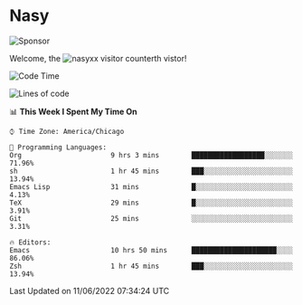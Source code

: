# Nasy

<!--
<p align="center">
<img height="200" src="https://github-readme-stats.vercel.app/api?username=nasyxx&count_private=true&show_icons=true&theme=dracula&include_all_commits=true"/>
<img height="200" src="https://github-readme-stats.vercel.app/api/top-langs/?username=nasyxx&theme=dracula&hide=html,jupyter+notebook&count_private=true&show_icons=true"/>
</p>

  
----------------
-->

![Sponsor](https://img.shields.io/static/v1.svg?label=Sponsor&message=%E2%9D%A4&logo=GitHub&style=flat&color=pink)
 
Welcome, the ![nasyxx visitor counter](https://count.getloli.com/get/@nasyxx?theme=rule34)th vistor!
 
<!--START_SECTION:waka-->
![Code Time](http://img.shields.io/badge/Code%20Time-2%2C476%20hrs%2029%20mins-blue)

![Lines of code](https://img.shields.io/badge/From%20Hello%20World%20I%27ve%20Written-5%20Million%20lines%20of%20code-blue)

📊 **This Week I Spent My Time On** 

```text
⌚︎ Time Zone: America/Chicago

💬 Programming Languages: 
Org                      9 hrs 3 mins        ██████████████████░░░░░░░   71.96% 
sh                       1 hr 45 mins        ███░░░░░░░░░░░░░░░░░░░░░░   13.94% 
Emacs Lisp               31 mins             █░░░░░░░░░░░░░░░░░░░░░░░░   4.13% 
TeX                      29 mins             █░░░░░░░░░░░░░░░░░░░░░░░░   3.91% 
Git                      25 mins             ░░░░░░░░░░░░░░░░░░░░░░░░░   3.31%

🔥 Editors: 
Emacs                    10 hrs 50 mins      █████████████████████░░░░   86.06% 
Zsh                      1 hr 45 mins        ███░░░░░░░░░░░░░░░░░░░░░░   13.94%

```


 Last Updated on 11/06/2022 07:34:24 UTC
<!--END_SECTION:waka-->

<!-- ![visitors](https://visitor-badge.laobi.icu/badge?page_id=nasyxx.nasyxx) -->
